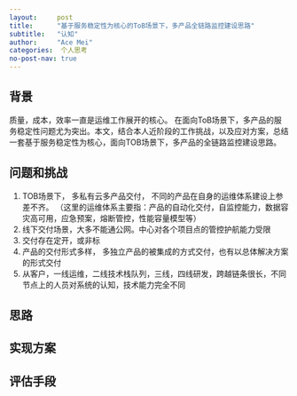 ```yaml
---
layout:     post
title:      "基于服务稳定性为核心的ToB场景下，多产品全链路监控建设思路"
subtitle:   "认知"
author:     "Ace Mei"
categories:  个人思考
no-post-nav: true
---
```


## 背景

质量，成本，效率一直是运维工作展开的核心。 在面向ToB场景下，多产品的服务稳定性问题尤为突出。本文，结合本人近阶段的工作挑战，以及应对方案，总结一套基于服务稳定性为核心，面向TOB场景下，多产品的全链路监控建设思路。

## 问题和挑战

1. TOB场景下， 多私有云多产品交付， 不同的产品在自身的运维体系建设上参差不齐。
（这里的运维体系主要指：产品的自动化交付，自监控能力，数据容灾高可用，应急预案，熔断管控，性能容量模型等）
2. 线下交付场景，大多不能通公网。中心对各个项目点的管控护航能力受限
3. 交付存在定开，或非标
4. 产品的交付形式多样， 多独立产品的被集成的方式交付，也有以总体解决方案的形式交付 
5. 从客户，一线运维，二线技术栈队列，三线，四线研发，跨越链条很长，不同节点上的人员对系统的认知，技术能力完全不同

## 思路

## 实现方案

## 评估手段